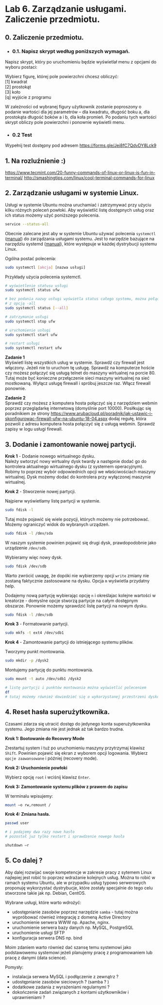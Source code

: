 # Lab 6. Zarządzanie usługami. Zaliczenie przedmiotu.

## **0. Zaliczenie przedmiotu.**

* ### **0.1. Napisz skrypt według poniższych wymagań.**

Napisz skrypt, który po uruchomieniu będzie wyświetlał menu z opcjami do wyboru postaci: 

Wybierz figurę, której pole powierzchni chcesz obliczyć:  
[1] kwadrat  
[2] prostokąt  
[3] koło  
[q] wyjście z programu  

W zależności od wybranej figury użytkownik zostanie poproszony o podanie wartości dla jej parametrów – dla kwadratu, długość boku a, dla prostokąta długość boków a i b, dla koła promień. 
Po podaniu tych wartości skrypt obliczy pole powierzchni i ponownie wyświetli menu.

* ### **0.2 Test**
Wypełnij test dostępny pod adresem https://forms.gle/Jei8fC7QdvDY8Lck9


## **1. Na rozluźnienie :)**

https://www.tecmint.com/20-funny-commands-of-linux-or-linux-is-fun-in-terminal/
http://smashingtips.com/linux/cool-terminal-commands-for-linux


## **2. Zarządzanie usługami w systemie Linux.**

Usługi w systemie Ubuntu można uruchamiać i zatrzymywać przy użyciu kilku różnych poleceń powłoki. Aby wyświetlić listę dostępnych usług oraz ich status możemy użyć poniższego polecenia.

```bash
service --status-all
```

Obecnie zalecane jest aby w systemie Ubuntu używać polecenia `systemctl` ([manual](http://manpages.ubuntu.com/manpages/focal/en/man1/systemctl.1.html)) do zarządzania usługami systemu. Jest to narzędzie bazujące na narzędziu systemd ([manual](http://manpages.ubuntu.com/manpages/focal/en/man1/systemd.1.html)), które występuje w każdej dystrybucji systemu Linux.

Ogólna postać polecenia:
```bash
sudo systemctl [akcja] [nazwa usługi]
```

Przykłady użycia polecenia systemctl.
```bash
# wyświetlenie statusu usługi
sudo systemctl status ufw

# bez podania nazwy usługi wyświetla status całego systemu, można połączyć
# z opcją -all
sudo systemctl status [--all]

# zatrzymanie usługi
sudo systemctl stop ufw

# uruchomienie usługi
sudo systemctl start ufw

# restart usługi
sudo systemctl restart ufw

```

**Zadanie 1**  
Wyświetl listę wszystkich usług w systemie. Sprawdź czy firewall jest włączony. Jeżeli nie to uruchom tę usługę. Sprawdź na komputerze hoście czy możesz połączyć się usługą telnet do maszyny wirtualnej na porcie 80. Tutaj może być konieczne przełączenie sieci maszyny wirtualnej na sieć mostkowaną. Wyłącz usługę firewall i spróbuj jeszcze raz. Włącz firewall ponownie.

**Zadanie 2**  
Sprawdź czy możesz z komputera hosta połączyć się z narzędziem webmin poprzez przeglądarkę internetową (domyślnie port 10000). Posiłkując się poradnikiem ze strony https://www.arubacloud.pl/poradnik/jak-ustawic-i-skonfigurowac-firewall-ufw-na-ubuntu-18-04.aspx dodaj regułę, która pozwoli z adresu komputera hosta połączyć się z usługą webmin. Sprawdź zapisy w logu usługi firewall.


## **3. Dodanie i zamontowanie nowej partycji.**

**Krok 1** - Dodanie nowego wirtualnego dysku.  
Należy swtorzyć nowy wirtualny dysk twardy a następnie dodać go do kontrolera aktualnego wirtualnego dysku (z systemem operacyjnym). Robimy to poprzez wybór odpowiednich opcji we właściwościach maszyny wirtualnej. Dysk możemy dodać do kontrolera przy wyłączonej maszynie wirtualnej.

**Krok 2** - Stworzenie nowej partycji.  

Najpierw wyświetlamy listę partycji w systemie.
```bash
sudo fdisk -l
```

Tutaj może pojawić się wiele pozycji, których możemy nie potrzebować. Możemy ograniczyć widok do wybranych urządzeń.

```bash
sudo fdisk -l /dev/sda
```

W naszym systemie powinien pojawić się drugi dysk, prawdopodobnie jako urządzenie `/dev/sdb`.

Wybieramy więc nowy dysk.
```bash
sudo fdisk /dev/sdb
```

Warto zwrócić uwagę, że dopóki nie wybierzemy opcji `write` zmiany nie zostaną faktycznie zastosowane na dysku. Opcja `m` wyświetla przydatny help.

Dodajemy nową partycję wybierając opcję `n` i określajac kolejne wartości w kreatorze - domyslne opcje stworzą partycje na całym dostępnym obszarze. Ponownie możemy sprawdzić listę partycji na nowym dysku.

```bash
sudo fdisk -l /dev/sdb
```
**Krok 3** - Formatowanie partycji.

```bash
sudo mkfs -t ext4 /dev/sdb1
```

**Krok 4** - Zamontowanie partycji do istniejącego systemu plików.

Tworzymy punkt montowania.
```bash
sudo mkdir -p /dysk2
```

Montujemy partycję do punktu montowania.
```bash
sudo mount -t auto /dev/sdb1 /dysk2

# listę partycji i punktów montowania można wyświetlić poleceniem
df
# tutaj możemy również dowiedzieć się o wykorzystanej przestrzeni dyskowej
```


## **4. Reset hasła superużytkownika.**

Czasami zdarza się utracić dostęp do jedynego konta superużytkownika systemu. Jego zmiana nie jest jednak aż tak bardzo trudna.

**Krok 1: Bootowanie do Recovery Mode**

Zrestartuj system i tuż po uruchomieniu maszyny przytrzymaj klawisz `Shift`. Powinien pojawić się ekran z wyborem opcji logowania. Wybierz `opcje zaawansowane` i później (recovery mode).

**Krok 2: Uruchomienie powłoki**

Wybierz opcję `root` i wciśnij klawisz `Enter`.

**Krok 3: Zamontowanie systemu plików z prawem do zapisu**

W terminalu wpisujemy:
```bash
mount –o rw,remount /
```

**Krok 4: Zmiana hasła.**

```bash
passwd user

# i podajemy dwa razy nowe hasło
# pozostał juz tylko restart i sprawdzenie nowego hasła

shutdown –r
```


## **5. Co dalej ?**

Aby dalej rozwijać swoje kompetencje w zakresie pracy z sytemem Linux najlepiej jest robić to poprzez wdrażanie kolejnych usług.
Można to robić w ramach systemu Ubuntu, ale w przypadku usług typowo serwerowych proponuję wykorzystać dystrybucje, które zostały specjalnie do tego celu stworzone takie jak np. Debian, CentOS.

Wybrane usługi, które warto wdrożyć:
* udostępnianie zasobów poprzez narzędzie `samba` - tutaj można wypróbować również integrację z domeną Active Directory
* uruchomienie serwera WWW np. Apache, nginx.
* uruchomienie serwera bazy danych np. MySQL, PostgreSQL
* uruchomienie usługi SFTP
* konfiguracja serwera DNS np. bind
  
Moim zdaniem warto również dać szansę temu systemowi jako podstawowemu systemowi jeżeli planujemy pracę z programowaniem lub pracę z danymi (data science).



Pomysły:

* instalacja serwera MySQL i podłączenie z zewnątrz ?
* udostępnianie zasobów sieciowych ? (samba ? )
* dodatkowe zadania z wyrażeniami regularnymi ?
* dokończenie zadań związanych z kontami użytkowników i uprawnieniami ?
